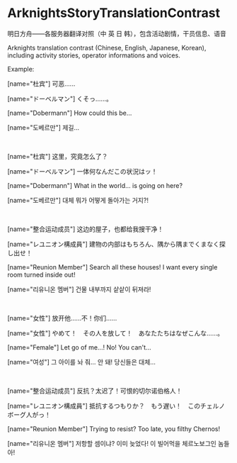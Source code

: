 # ArknightsStoryTranslationContrast

明日方舟——各服务器翻译对照（中 英 日 韩），包含活动剧情，干员信息、语音

Arknights translation contrast (Chinese, English, Japanese, Korean), including activity stories, operator informations and voices.

Example:


[name="杜宾"]  可恶......

[name="ドーベルマン"]  くそっ……。

[name="Dobermann"]  How could this be…

[name="도베르만"]  제길…

<br>

[name="杜宾"]  这里，究竟怎么了？

[name="ドーベルマン"]  一体何なんだこの状況はッ！

[name="Dobermann"]  What in the world... is going on here?

[name="도베르만"]  대체 뭐가 어떻게 돌아가는 거지?!

<br>

[name="整合运动成员"]  这边的屋子，也都给我搜干净！

[name="レユニオン構成員"]  建物の内部はもちろん、隅から隅までくまなく探し出せ！

[name="Reunion Member"]  Search all these houses! I want every single room turned inside out!

[name="리유니온 멤버"]  건물 내부까지 샅샅이 뒤져라!

<br>

[name="女性"]  放开他......不！你们......

[name="女性"]  やめて！　その人を放して！　あなたたちはなぜこんな……。

[name="Female"]  Let go of me...! No! You can't...

[name="여성"]  그 아이를 놔 줘… 안 돼! 당신들은 대체…


<br>

[name="整合运动成员"]  反抗？太迟了！可恨的切尔诺伯格人！

[name="レユニオン構成員"]  抵抗するつもりか？　もう遅い！　このチェルノボーグ人がっ！

[name="Reunion Member"]  Trying to resist? Too late, you filthy Chernos!

[name="리유니온 멤버"]  저항할 셈이냐? 이미 늦었다! 이 빌어먹을 체르노보그인 놈들아!


